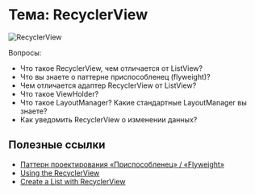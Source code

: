 # Тема: RecyclerView

![RecyclerView](https://developer.android.com/training/material/images/RecyclerView.png)


Вопросы:

* Что такое RecyclerView, чем отличается от ListView?
* Что вы знаете о паттерне приспособленец (flyweight)?
* Чем отличается адаптер RecyclerView от ListView?
* Что такое ViewHolder?
* Что такое LayoutManager? Какие стандартные LayoutManager вы знаете?
* Как уведомить RecyclerView о изменении данных?
	
## Полезные ссылки

* [Паттерн проектирования «Приспособленец» / «Flyweight»](https://habr.com/post/88393/)
* [Using the RecyclerView](https://guides.codepath.com/android/using-the-recyclerview)
* [Create a List with RecyclerView](https://developer.android.com/guide/topics/ui/layout/recyclerview)

